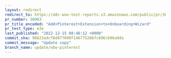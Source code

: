 ```yaml
---
layout: redirect
redirect_to: https://a8c-woo-test-reports.s3.amazonaws.com/public/pr/36003/e2e/index.html
pr_number: 36003
pr_title_encoded: "Add+Pinterest+Extension+to+Onboarding+Wizard"
pr_test_type: e2e
last_published: "2022-12-15 08:48:12 +0000"
commit_sha: 98823adcf8d877690f146775266fc896cb96a9da
commit_message: "Update copy"
branch_name: update/obw-pinterest
---
```

